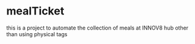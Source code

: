 # mealTicket
this is a project to automate the collection of meals at INNOV8 hub other than using physical tags
